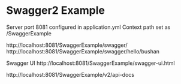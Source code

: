 # Swagger2 Example


Server port 8081 configured in application.yml 
Context path set as /SwaggerExample

http://localhost:8081/SwaggerExample/swagger/
http://localhost:8081/SwaggerExample/swagger/hello/bushan 

Swagger UI
http://localhost:8081/SwaggerExample/swagger-ui.html

http://localhost:8081/SwaggerExample/v2/api-docs




